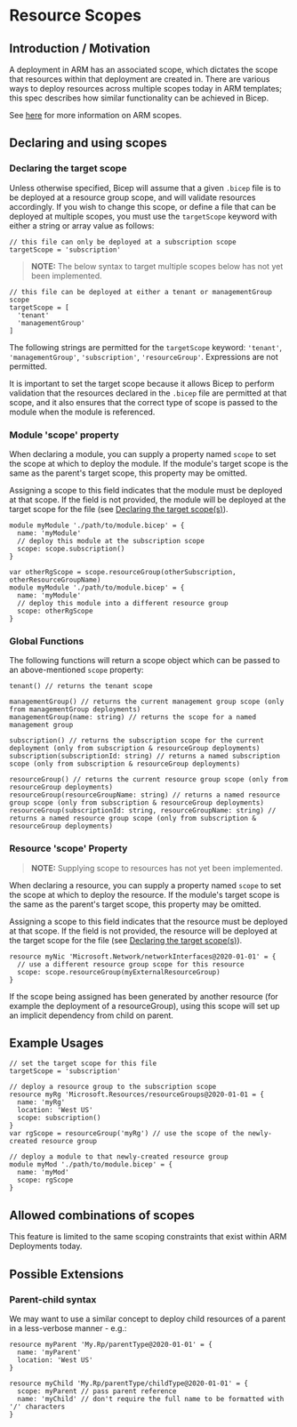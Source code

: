 # Resource Scopes
## Introduction / Motivation
A deployment in ARM has an associated scope, which dictates the scope that resources within that deployment are created in. There are various ways to deploy resources across multiple scopes today in ARM templates; this spec describes how similar functionality can be achieved in Bicep.

See [here][arm-scopes] for more information on ARM scopes.

## Declaring and using scopes

### Declaring the target scope
Unless otherwise specified, Bicep will assume that a given `.bicep` file is to be deployed at a resource group scope, and will validate resources accordingly. If you wish to change this scope, or define a file that can be deployed at multiple scopes, you must use the `targetScope` keyword with either a string or array value as follows:

```bicep
// this file can only be deployed at a subscription scope
targetScope = 'subscription'
```

> **NOTE:** The below syntax to target multiple scopes below has not yet been implemented.
```bicep
// this file can be deployed at either a tenant or managementGroup scope
targetScope = [
  'tenant'
  'managementGroup'
]
```

The following strings are permitted for the `targetScope` keyword: `'tenant'`, `'managementGroup'`, `'subscription'`, `'resourceGroup'`. Expressions are not permitted.

It is important to set the target scope because it allows Bicep to perform validation that the resources declared in the `.bicep` file are permitted at that scope, and it also ensures that the correct type of scope is passed to the module when the module is referenced.

### Module 'scope' property
When declaring a module, you can supply a property named `scope` to set the scope at which to deploy the module. If the module's target scope is the same as the parent's target scope, this property may be omitted.

Assigning a scope to this field indicates that the module must be deployed at that scope. If the field is not provided, the module will be deployed at the target scope for the file (see [Declaring the target scope(s)](#declaring-the-target-scopes)).

```bicep
module myModule './path/to/module.bicep' = {
  name: 'myModule'
  // deploy this module at the subscription scope
  scope: scope.subscription()
}

var otherRgScope = scope.resourceGroup(otherSubscription, otherResourceGroupName)
module myModule './path/to/module.bicep' = {
  name: 'myModule'
  // deploy this module into a different resource group
  scope: otherRgScope
}
```

### Global Functions
The following functions will return a scope object which can be passed to an above-mentioned `scope` property:

```bicep
tenant() // returns the tenant scope

managementGroup() // returns the current management group scope (only from managementGroup deployments)
managementGroup(name: string) // returns the scope for a named management group

subscription() // returns the subscription scope for the current deployment (only from subscription & resourceGroup deployments)
subscription(subscriptionId: string) // returns a named subscription scope (only from subscription & resourceGroup deployments)

resourceGroup() // returns the current resource group scope (only from resourceGroup deployments)
resourceGroup(resourceGroupName: string) // returns a named resource group scope (only from subscription & resourceGroup deployments)
resourceGroup(subscriptionId: string, resourceGroupName: string) // returns a named resource group scope (only from subscription & resourceGroup deployments)
```

### Resource 'scope' Property
> **NOTE:** Supplying scope to resources has not yet been implemented.

When declaring a resource, you can supply a property named `scope` to set the scope at which to deploy the resource. If the module's target scope is the same as the parent's target scope, this property may be omitted.

Assigning a scope to this field indicates that the resource must be deployed at that scope. If the field is not provided, the resource will be deployed at the target scope for the file (see [Declaring the target scope(s)](#declaring-the-target-scopes)).

```bicep
resource myNic 'Microsoft.Network/networkInterfaces@2020-01-01' = {
  // use a different resource group scope for this resource
  scope: scope.resourceGroup(myExternalResourceGroup)
}
```

If the scope being assigned has been generated by another resource (for example the deployment of a resourceGroup), using this scope will set up an implicit dependency from child on parent.

## Example Usages
```bicep
// set the target scope for this file
targetScope = 'subscription'

// deploy a resource group to the subscription scope
resource myRg 'Microsoft.Resources/resourceGroups@2020-01-01 = {
  name: 'myRg'
  location: 'West US'
  scope: subscription()
}
var rgScope = resourceGroup('myRg') // use the scope of the newly-created resource group

// deploy a module to that newly-created resource group
module myMod './path/to/module.bicep' = {
  name: 'myMod'
  scope: rgScope
}
```

## Allowed combinations of scopes
This feature is limited to the same scoping constraints that exist within ARM Deployments today.

## Possible Extensions

### Parent-child syntax
We may want to use a similar concept to deploy child resources of a parent in a less-verbose manner - e.g.:
```bicep
resource myParent 'My.Rp/parentType@2020-01-01' = {
  name: 'myParent'
  location: 'West US'
}

resource myChild 'My.Rp/parentType/childType@2020-01-01' = {
  scope: myParent // pass parent reference
  name: 'myChild' // don't require the full name to be formatted with '/' characters
}
```

[arm-scopes]: https://docs.microsoft.com/en-us/azure/azure-resource-manager/management/overview#understand-scope
